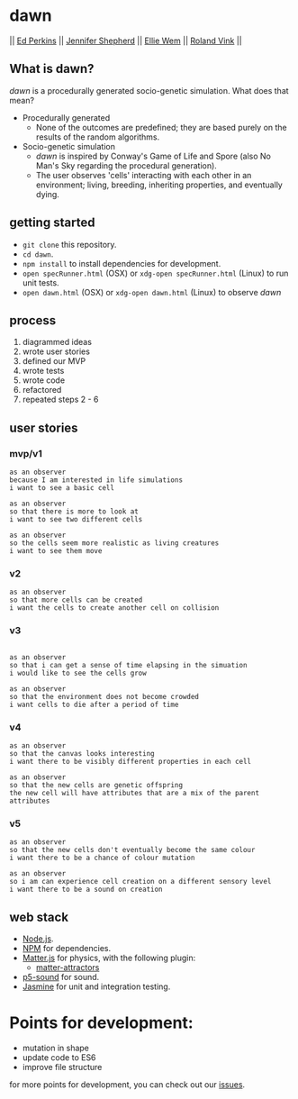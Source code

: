 # dawn

|| [Ed Perkins](https://github.com/edpe) || [Jennifer Shepherd](https://github.com/jenniferemshepherd) || [Ellie Wem](https://github.com/elliewem) || [Roland Vink](https://github.com/rcvink) ||

## What is dawn?

_dawn_ is a procedurally generated socio-genetic simulation. What does that mean?

- Procedurally generated
  - None of the outcomes are predefined; they are based purely on the results of the random algorithms.
- Socio-genetic simulation
  - _dawn_ is inspired by Conway's Game of Life and Spore (also No Man's Sky regarding the procedural generation).
  - The user observes 'cells' interacting with each other in an environment; living, breeding, inheriting properties, and eventually dying.

## getting started

* `git clone` this repository.
* `cd dawn`.
* `npm install` to install dependencies for development.
* `open specRunner.html` (OSX) or `xdg-open specRunner.html` (Linux) to run unit tests.
* `open dawn.html` (OSX) or `xdg-open dawn.html` (Linux) to observe _dawn_

## process

1. diagrammed ideas
2. wrote user stories
3. defined our MVP
4. wrote tests
5. wrote code
6. refactored
7. repeated steps 2 - 6

## user stories

### mvp/v1
```
as an observer
because I am interested in life simulations
i want to see a basic cell

as an observer
so that there is more to look at
i want to see two different cells

as an observer
so the cells seem more realistic as living creatures
i want to see them move
```

### v2

```
as an observer
so that more cells can be created
i want the cells to create another cell on collision
```

### v3

```

as an observer
so that i can get a sense of time elapsing in the simuation
i would like to see the cells grow

as an observer
so that the environment does not become crowded
i want cells to die after a period of time
```

### v4

```
as an observer
so that the canvas looks interesting
i want there to be visibly different properties in each cell

as an observer
so that the new cells are genetic offspring
the new cell will have attributes that are a mix of the parent attributes
```

### v5
```
as an observer
so that the new cells don't eventually become the same colour
i want there to be a chance of colour mutation

as an observer
so i am can experience cell creation on a different sensory level
i want there to be a sound on creation
```


## web stack
* [Node.js](https://nodejs.org/en/).
* [NPM](https://www.npmjs.com/) for dependencies.
* [Matter.js](http://brm.io/matter-js/) for physics, with the following plugin:
  * [matter-attractors](https://github.com/liabru/matter-attractors)
* [p5-sound](https://p5js.org/reference/#/libraries/p5.sound) for sound.
* [Jasmine](https://jasmine.github.io/) for unit and integration testing.
<!-- * [webpack](https://webpack.js.org/) for bundling on deployment. -->

# Points for development:
* mutation in shape
* update code to ES6
* improve file structure

for more points for development, you can check out our [issues](https://github.com/jenniferemshepherd/dawn/issues).
